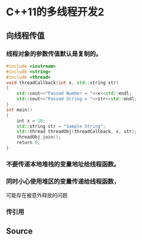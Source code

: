 # C++11的多线程开发2

## 向线程传值

### 线程对象的参数传值默认是复制的。

```c++
#include <iostream>
#include <string>
#include <thread>
void threadCallback(int x, std::string str)
{
    std::cout<<"Passed Number = "<<x<<std::endl;
    std::cout<<"Passed String = "<<str<<std::endl;
}
int main()  
{
    int x = 10;
    std::string str = "Sample String";
    std::thread threadObj(threadCallback, x, str);
    threadObj.join();
    return 0;
}
```

### 不要传递本地堆栈的变量地址给线程函数。

### 同时小心使用堆区的变量传递给线程函数，

可能存在被意外释放的问题

### 传引用

## Source

